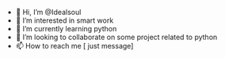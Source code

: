 - 👋 Hi, I’m @Idealsoul
- 👀 I’m interested in smart work
- 🌱 I’m currently learning python
- 💞️ I’m looking to collaborate on some project related to python
- 📫 How to reach me [ just message]

<!---
Idealsoul/Idealsoul is a ✨ special ✨ repository because its `README.md` (this file) appears on your GitHub profile.
You can click the Preview link to take a look at your changes.
--->
